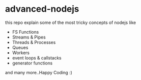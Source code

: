 # advanced-nodejs
this repo explain some of the most tricky concepts of nodejs like
- FS Functions
- Streams & Pipes
- Threads & Processes
- Queues
- Workers
- event loops & callstacks
- generator functions

and many more..Happy Coding :)
